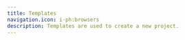 ```yaml
---
title: Templates
navigation.icon: i-ph:browsers
description: Templates are used to create a new project.
---
```


